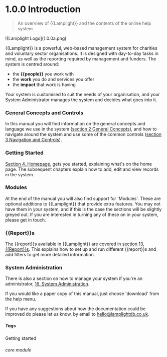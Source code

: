 # 1.0.0 Introduction

> An overview of {{Lamplight}} and the contents of the online help system



!{Lamplight Logo](1.0.0a.png)

{{Lamplight}} is a powerful, web-based management system for charities and voluntary sector organisations. It is designed with day-to-day tasks in mind, as well as the reporting required by management and funders. The system is centred around:

- the **{{people}}** you work with
- the **work** you do and services you offer 
- the **impact** that work is having

Your system is customised to suit the needs of your organisation, and your System Administrator manages the system and decides what goes into it.

### General Concepts and Controls
In this manual you will find information on the general concepts and language we use in the system ([section 2 General Concepts](/help/index/p/2.0.0)), and how to navigate around the system and use some of the common controls ([section 3 Navigation and Controls](/help/index/p/3.0.0)).

### Getting Started
[Section 4, Homepage,](/help/index/p/4.0.0) gets you started, explaining what's on the home page. The subsequent chapters explain how to add, edit and view records in the system. 

### Modules
At the end of the manual you will also find support for 'Modules'. These are optional additions to {{Lamplight}} that provide extra features. You may not have them in your system, and if this is the case the sections will be slightly greyed out. If you are interested in turning any of these on in your system, please get in touch. 

### {{Report}}s
The {{report}}s available in {{Lamplight}} are covered in [section 13, {{Report}}s](/help/index/p/13.0.0). This explains how to set up and run different {{report}}s and add filters to get more detailed information. 

### System Administration
There is also a section on how to manage your system if you're an administrator, [16, System Administration](/help/index/p/16.0.0).

If you would like a paper copy of this manual, just choose 'download' from the help menu.

If you have any suggestions about how the documentation could be improved do please let us know, by email to <a href="mailto:hello@lamplightdb.co.uk">hello@lamplightdb.co.uk</a>.


##### Tags
Getting started

###### core module

